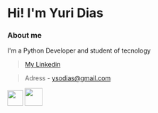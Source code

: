 
# Hi! I'm Yuri Dias         

### About me

I'm a Python Developer and student of tecnology

> [My Linkedin](https://www.linkedin.com/in/yuri-dias-soares/)

> Adress - ysodias@gmail.com
> 
<div style="display:inline">
<img src="https://www.flaticon.com/svg/vstatic/svg/1822/1822899.svg?token=exp=1616584541~hmac=02d901ef6bf707a18b6cc721e2dbd162" width=35 height=35>
<img src="https://www.flaticon.com/svg/vstatic/svg/226/226777.svg?token=exp=1616584654~hmac=66088a18b58dbefaf4f930629b81364d" width=40 height=40>
</div>

